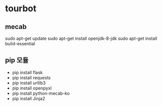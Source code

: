 # tourbot

## mecab
sudo apt-get update
sudo apt-get install openjdk-8-jdk
sudo apt-get install build-essential

## pip 모듈
- pip install flask
- pip install requests
- pip install urllib3
- pip install openpyxl
- pip install python-mecab-ko
- pip install Jinja2
